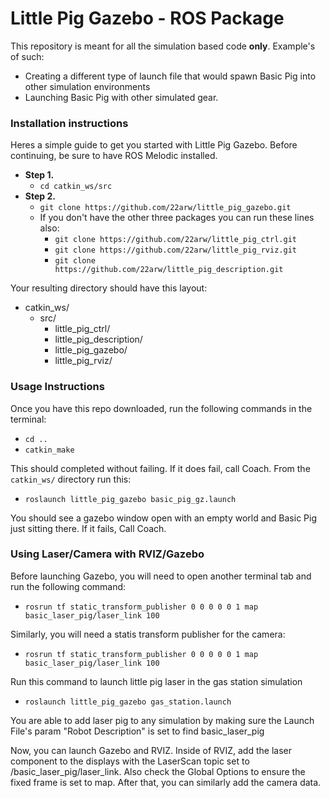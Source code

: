 # Little Pig Gazebo - ROS Package

This repository is meant for all the simulation based code **only**. Example's of such:
- Creating a different type of launch file that would spawn Basic Pig into other simulation environments
- Launching Basic Pig with other simulated gear.

### Installation instructions

Heres a simple guide to get you started with Little Pig Gazebo. Before continuing, be sure to have ROS Melodic installed.

- **Step 1.**
  - ```cd catkin_ws/src```
- **Step 2.**
  - ```git clone https://github.com/22arw/little_pig_gazebo.git```
  - If you don't have the other three packages you can run these lines also:
    - ```git clone https://github.com/22arw/little_pig_ctrl.git```
    - ```git clone https://github.com/22arw/little_pig_rviz.git```
    - ```git clone https://github.com/22arw/little_pig_description.git```

Your resulting directory should have this layout:

- catkin_ws/
  - src/
    - little_pig_ctrl/
    - little_pig_description/
    - little_pig_gazebo/
    - little_pig_rviz/

### Usage Instructions

Once you have this repo downloaded, run the following commands in the terminal:

- ```cd ..```
- ```catkin_make```

This should completed without failing. If it does fail, call Coach. From the ```catkin_ws/``` directory run this:

- ```roslaunch little_pig_gazebo basic_pig_gz.launch```

You should see a gazebo window open with an empty world and Basic Pig just sitting there. If it fails, Call Coach.

### Using Laser/Camera with RVIZ/Gazebo

Before launching Gazebo, you will need to open another terminal tab and run the following command:

- ```rosrun tf static_transform_publisher 0 0 0 0 0 1 map basic_laser_pig/laser_link 100```

Similarly, you will need a statis transform publisher for the camera:

- ```rosrun tf static_transform_publisher 0 0 0 0 0 1 map basic_laser_pig/laser_link 100```

Run this command to launch little pig laser in the gas station simulation

- ```roslaunch little_pig_gazebo gas_station.launch```

You are able to add laser pig to any simulation by making sure the Launch File's param "Robot Description" is set to find basic_laser_pig 

Now, you can launch Gazebo and RVIZ. Inside of RVIZ, add the laser component to the displays with the LaserScan topic set to /basic_laser_pig/laser_link. Also check the Global Options to ensure the fixed frame is set to map. After that, you can similarly add the camera data.